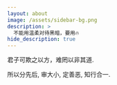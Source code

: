 ```yaml
---
layout: about
image: /assets/sidebar-bg.png
description: >
  不能用温柔对待黑暗，要用🔥
hide_description: true
---
```


君子可欺之以方，难罔以非其道.

所以分先后, 审大小, 定善恶, 知行合一.


<!--author-->